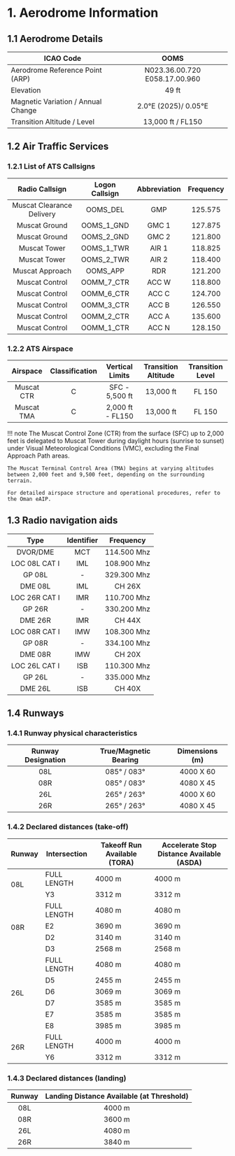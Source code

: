 # 1. Aerodrome Information
## 1.1 Aerodrome Details
| ICAO Code                          |              OOMS             |
|------------------------------------|:-----------------------------:|
| Aerodrome Reference Point (ARP)    | N023.36.00.720 E058.17.00.960 |
| Elevation                          |             49 ft             |
| Magnetic Variation / Annual Change |      2.0°E (2025)/ 0.05°E     |
| Transition Altitude / Level        |       13,000 ft / FL150       |

## 1.2 Air Traffic Services
### 1.2.1 List of ATS Callsigns
|       Radio Callsign      | Logon Callsign | Abbreviation | Frequency |
|:-------------------------:|:--------------:|:------------:|:---------:|
| Muscat Clearance Delivery |    OOMS_DEL    |      GMP     |  125.575  |
|       Muscat Ground       |   OOMS_1_GND   |     GMC 1    |  127.875  |
|       Muscat Ground       |   OOMS_2_GND   |     GMC 2    |  121.800  |
|        Muscat Tower       |   OOMS_1_TWR   |     AIR 1    |  118.825  |
|        Muscat Tower       |   OOMS_2_TWR   |     AIR 2    |  118.400  |
|      Muscat Approach      |    OOMS_APP    |      RDR     |  121.200  |
|       Muscat Control      |   OOMM_7_CTR   |     ACC W    |  118.800  |
|       Muscat Control      |   OOMM_6_CTR   |     ACC C    |  124.700  |
|       Muscat Control      |   OOMM_3_CTR   |     ACC B    |  126.550  |
|       Muscat Control      |   OOMM_2_CTR   |     ACC A    |  135.600  |
|       Muscat Control      |   OOMM_1_CTR   |     ACC N    |  128.150  |

### 1.2.2 ATS Airspace
|    Airspace    | Classification |  Vertical Limits | Transition Altitude | Transition Level |
|:--------------:|:--------------:|:----------------:|:-------------------:|:----------------:|
|   Muscat CTR   |        C       |  SFC - 5,500 ft  |      13,000 ft      |      FL 150      |
|   Muscat TMA   |        C       | 2,000 ft - FL150 |      13,000 ft      |      FL 150      |

!!! note
    The Muscat Control Zone (CTR) from the surface (SFC) up to 2,000 feet is delegated to Muscat Tower during daylight hours (sunrise to sunset) under Visual Meteorological Conditions (VMC), excluding the Final Approach Path areas.

    The Muscat Terminal Control Area (TMA) begins at varying altitudes between 2,000 feet and 9,500 feet, depending on the surrounding terrain.

    For detailed airspace structure and operational procedures, refer to the Oman eAIP.

## 1.3 Radio navigation aids
|      Type     | Identifier |  Frequency  |
|:-------------:|:----------:|:-----------:|
|    DVOR/DME   |     MCT    | 114.500 Mhz |
| LOC 08L CAT I |     IML    | 108.900 Mhz |
|     GP 08L    |      -     | 329.300 Mhz |
|    DME 08L    |     IML    |    CH 26X   |
| LOC 26R CAT I |     IMR    | 110.700 Mhz |
|     GP 26R    |      -     | 330.200 Mhz |
|    DME 26R    |     IMR    |    CH 44X   |
| LOC 08R CAT I |     IMW    | 108.300 Mhz |
|     GP 08R    |      -     | 334.100 Mhz |
|    DME 08R    |     IMW    |    CH 20X   |
| LOC 26L CAT I |     ISB    | 110.300 Mhz |
|     GP 26L    |      -     | 335.000 Mhz |
|    DME 26L    |     ISB    |    CH 40X   |

## 1.4 Runways
### 1.4.1 Runway physical characteristics
| Runway Designation |   True/Magnetic Bearing | Dimensions (m) |
|:------------------:|:-----------------------:|:--------------:|
|         08L        |       085° / 083°       |    4000 X 60   |
|         08R        |       085° / 083°       |    4080 X 45   |
|         26L        |       265° / 263°       |    4000 X 60   |
|         26R        |       265° / 263°       |    4080 X 45   |

### 1.4.2 Declared distances (take-off)
<table><thead>
  <tr>
    <th>Runway</th>
    <th>Intersection</th>
    <th>Takeoff Run Available (TORA)</th>
    <th>Accelerate Stop Distance Available (ASDA)</th>
  </tr></thead>
<tbody>
  <tr>
    <td rowspan="2">08L</td>
    <td>FULL LENGTH</td>
    <td>4000 m</td>
    <td>4000 m</td>
  </tr>
  <tr>
    <td>Y3</td>
    <td>3312 m</td>
    <td>3312 m</td>
  </tr>
  <tr>
    <td rowspan="4">08R</td>
    <td>FULL LENGTH</td>
    <td>4080 m</td>
    <td>4080 m</td>
  </tr>
  <tr>
    <td>E2</td>
    <td>3690 m</td>
    <td>3690 m</td>
  </tr>
  <tr>
    <td>D2</td>
    <td>3140 m</td>
    <td>3140 m</td>
  </tr>
  <tr>
    <td>D3</td>
    <td>2568 m</td>
    <td>2568 m</td>
  </tr>
  <tr>
    <td rowspan="6">26L</td>
    <td>FULL LENGTH</td>
    <td>4080 m</td>
    <td>4080 m</td>
  </tr>
  <tr>
    <td>D5</td>
    <td>2455 m</td>
    <td>2455 m</td>
  </tr>
  <tr>
    <td>D6</td>
    <td>3069 m</td>
    <td>3069 m</td>
  </tr>
  <tr>
    <td>D7</td>
    <td>3585 m</td>
    <td>3585 m</td>
  </tr>
  <tr>
    <td>E7</td>
    <td>3585 m</td>
    <td>3585 m</td>
  </tr>
  <tr>
    <td>E8</td>
    <td>3985 m</td>
    <td>3985 m</td>
  </tr>
  <tr>
    <td rowspan="2">26R</td>
    <td>FULL LENGTH</td>
    <td>4000 m</td>
    <td>4000 m</td>
  </tr>
  <tr>
    <td>Y6</td>
    <td>3312 m</td>
    <td>3312 m</td>
  </tr>
</tbody></table>

### 1.4.3 Declared distances (landing)
| Runway | Landing Distance Available (at Threshold) |
|:------:|:-----------------------------------------:|
|   08L  |                   4000 m                  |
|   08R  |                   3600 m                  |
|   26L  |                   4080 m                  |
|   26R  |                   3840 m                  |